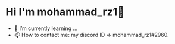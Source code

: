 <h1>Hi I'm mohammad_rz1👋 </h1>

- 🌱 I’m currently learning ...
- 📫 How to contact me: my discord ID => mohammad_rz1#2960.
